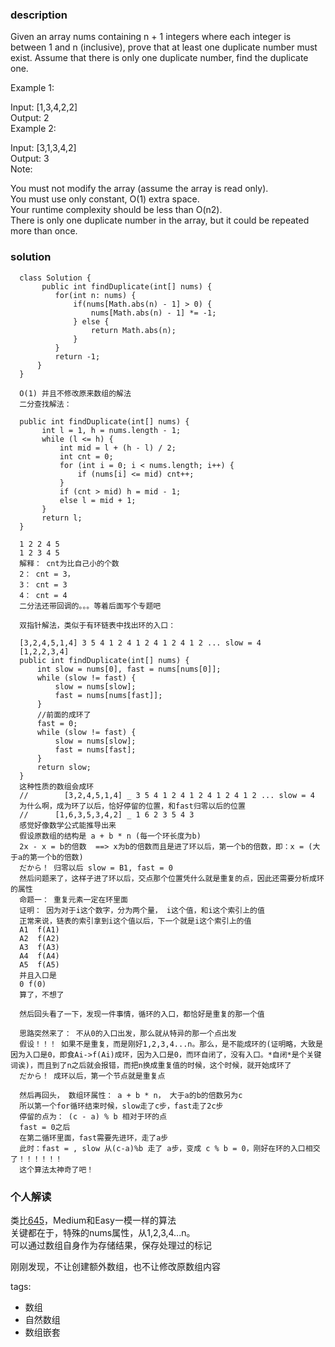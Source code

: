 ### description    
  Given an array nums containing n + 1 integers where each integer is between 1 and n (inclusive), prove that at least one duplicate number must exist. Assume that there is only one duplicate number, find the duplicate one.  
    
  Example 1:  
    
  Input: [1,3,4,2,2]  
  Output: 2  
  Example 2:  
    
  Input: [3,1,3,4,2]  
  Output: 3  
  Note:  
    
  You must not modify the array (assume the array is read only).  
  You must use only constant, O(1) extra space.  
  Your runtime complexity should be less than O(n2).  
  There is only one duplicate number in the array, but it could be repeated more than once.  
### solution    
```    
  class Solution {  
       public int findDuplicate(int[] nums) {  
          for(int n: nums) {  
              if(nums[Math.abs(n) - 1] > 0) {  
                  nums[Math.abs(n) - 1] *= -1;  
              } else {  
                  return Math.abs(n);  
              }  
          }  
          return -1;  
      }  
  }  
  
  O(1) 并且不修改原来数组的解法
  二分查找解法：
  
  public int findDuplicate(int[] nums) {
       int l = 1, h = nums.length - 1;
       while (l <= h) {
           int mid = l + (h - l) / 2;
           int cnt = 0;
           for (int i = 0; i < nums.length; i++) {
               if (nums[i] <= mid) cnt++;
           }
           if (cnt > mid) h = mid - 1;
           else l = mid + 1;
       }
       return l;
  }
  
  1 2 2 4 5
  1 2 3 4 5
  解释： cnt为比自己小的个数
  2： cnt = 3， 
  3： cnt = 3
  4： cnt = 4
  二分法还带回调的。。。等着后面写个专题吧
  
  双指针解法，类似于有环链表中找出环的入口：
  
  [3,2,4,5,1,4] 3 5 4 1 2 4 1 2 4 1 2 4 1 2 ... slow = 4
  [1,2,2,3,4]
  public int findDuplicate(int[] nums) {
      int slow = nums[0], fast = nums[nums[0]];
      while (slow != fast) {
          slow = nums[slow];
          fast = nums[nums[fast]];
      }
      //前面的成环了
      fast = 0;
      while (slow != fast) {
          slow = nums[slow];
          fast = nums[fast];
      }
      return slow;
  }
  这种性质的数组会成环
  //        [3,2,4,5,1,4] _ 3 5 4 1 2 4 1 2 4 1 2 4 1 2 ... slow = 4
  为什么啊，成为环了以后，恰好停留的位置，和fast归零以后的位置
  //      [1,6,3,5,3,4,2] _ 1 6 2 3 5 4 3 
  感觉好像数学公式能推导出来
  假设原数组的结构是 a + b * n (每一个环长度为b)
  2x - x = b的倍数  ==> x为b的倍数而且是进了环以后，第一个b的倍数，即：x = (大于a的第一个b的倍数)
  だから！ 归零以后 slow = B1, fast = 0
  然后问题来了，这样子进了环以后，交点那个位置凭什么就是重复的点，因此还需要分析成环的属性
  命题一： 重复元素一定在环里面
  证明： 因为对于i这个数字，分为两个量， i这个值，和i这个索引上的值
  正常来说，链表的索引拿到i这个值以后，下一个就是i这个索引上的值
  A1  f(A1)
  A2  f(A2)
  A3  f(A3)
  A4  f(A4)
  A5  f(A5)
  并且入口是
  0 f(0)
  算了，不想了   
  
  然后回头看了一下，发现一件事情，循环的入口，都恰好是重复的那一个值
  
  思路突然来了： 不从0的入口出发，那么就从特异的那一个点出发
  假设！！！ 如果不是重复，而是刚好1,2,3,4...n。那么，是不能成环的(证明略，大致是因为入口是0，即食Ai->f(Ai)成环，因为入口是0，而环自闭了，没有入口。*自闭*是个关键词诶)，而且到了n之后就会报错，而把n换成重复值的时候，这个时候，就开始成环了
  だから！ 成环以后，第一个节点就是重复点
  
  然后再回头， 数组环属性： a + b * n， 大于a的b的倍数另为c
  所以第一个for循环结束时候，slow走了c步，fast走了2c步
  停留的点为： (c - a) % b 相对于环的点
  fast = 0之后
  在第二循环里面，fast需要先进环，走了a步
  此时：fast = , slow 从(c-a)%b 走了 a步，变成 c % b = 0，刚好在环的入口相交了！！！！！！
  这个算法太神奇了吧！
```    
    
### 个人解读    
  类比[645](645_Set%20Mismatch%20(Easy).md)，Medium和Easy一模一样的算法  
  关键都在于，特殊的nums属性，从1,2,3,4...n。  
  可以通过数组自身作为存储结果，保存处理过的标记  
  
  刚刚发现，不让创建额外数组，也不让修改原数组内容
  
  
    
tags:    
  -   数组    
  -   自然数组     
  -   数组嵌套       
